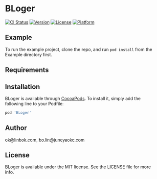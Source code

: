 # BLoger

[![CI Status](https://img.shields.io/travis/ok@linbok.com/BLoger.svg?style=flat)](https://travis-ci.org/ok@linbok.com/BLoger)
[![Version](https://img.shields.io/cocoapods/v/BLoger.svg?style=flat)](https://cocoapods.org/pods/BLoger)
[![License](https://img.shields.io/cocoapods/l/BLoger.svg?style=flat)](https://cocoapods.org/pods/BLoger)
[![Platform](https://img.shields.io/cocoapods/p/BLoger.svg?style=flat)](https://cocoapods.org/pods/BLoger)

## Example

To run the example project, clone the repo, and run `pod install` from the Example directory first.

## Requirements

## Installation

BLoger is available through [CocoaPods](https://cocoapods.org). To install
it, simply add the following line to your Podfile:

```ruby
pod 'BLoger'
```

## Author

ok@linbok.com, bo.lin@juneyaokc.com

## License

BLoger is available under the MIT license. See the LICENSE file for more info.
